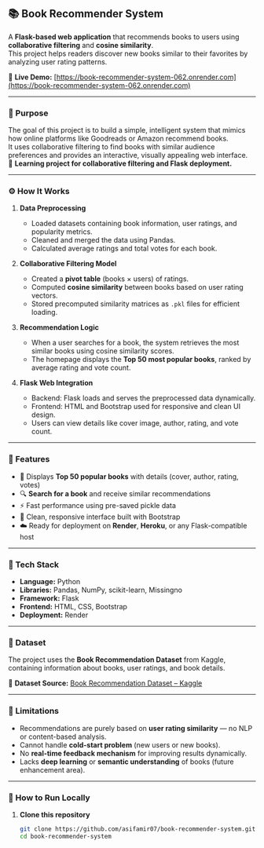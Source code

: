 ## 📚 Book Recommender System

A **Flask-based web application** that recommends books to users using **collaborative filtering** and **cosine similarity**.  
This project helps readers discover new books similar to their favorites by analyzing user rating patterns.

🔗 **Live Demo:** [https://book-recommender-system-062.onrender.com](https://book-recommender-system-062.onrender.com)

---

### 🎯 Purpose

The goal of this project is to build a simple, intelligent system that mimics how online platforms like Goodreads or Amazon recommend books.  
It uses collaborative filtering to find books with similar audience preferences and provides an interactive, visually appealing web interface.  
📘 **Learning project for collaborative filtering and Flask deployment.**

---

### ⚙️ How It Works

1. **Data Preprocessing**
   - Loaded datasets containing book information, user ratings, and popularity metrics.
   - Cleaned and merged the data using Pandas.
   - Calculated average ratings and total votes for each book.

2. **Collaborative Filtering Model**
   - Created a **pivot table** (books × users) of ratings.
   - Computed **cosine similarity** between books based on user rating vectors.
   - Stored precomputed similarity matrices as `.pkl` files for efficient loading.

3. **Recommendation Logic**
   - When a user searches for a book, the system retrieves the most similar books using cosine similarity scores.
   - The homepage displays the **Top 50 most popular books**, ranked by average rating and vote count.

4. **Flask Web Integration**
   - Backend: Flask loads and serves the preprocessed data dynamically.
   - Frontend: HTML and Bootstrap used for responsive and clean UI design.
   - Users can view details like cover image, author, rating, and vote count.

---

### 🌟 Features

- 📖 Displays **Top 50 popular books** with details (cover, author, rating, votes)
- 🔍 **Search for a book** and receive similar recommendations
- ⚡ Fast performance using pre-saved pickle data
- 🧭 Clean, responsive interface built with Bootstrap
- ☁️ Ready for deployment on **Render**, **Heroku**, or any Flask-compatible host

---

### 🧰 Tech Stack

- **Language:** Python  
- **Libraries:** Pandas, NumPy, scikit-learn, Missingno  
- **Framework:** Flask  
- **Frontend:** HTML, CSS, Bootstrap  
- **Deployment:** Render  

---

### 🧩 Dataset

The project uses the **Book Recommendation Dataset** from Kaggle, containing information about books, user ratings, and book details.

📂 **Dataset Source:** [Book Recommendation Dataset – Kaggle](https://www.kaggle.com/datasets/arashnic/book-recommendation-dataset/data)

---

### 🧩 Limitations

- Recommendations are purely based on **user rating similarity** — no NLP or content-based analysis.  
- Cannot handle **cold-start problem** (new users or new books).  
- No **real-time feedback mechanism** for improving results dynamically.  
- Lacks **deep learning** or **semantic understanding** of books (future enhancement area).

---

### 🚀 How to Run Locally

1. **Clone this repository**
   ```bash
   git clone https://github.com/asifamir07/book-recommender-system.git
   cd book-recommender-system
